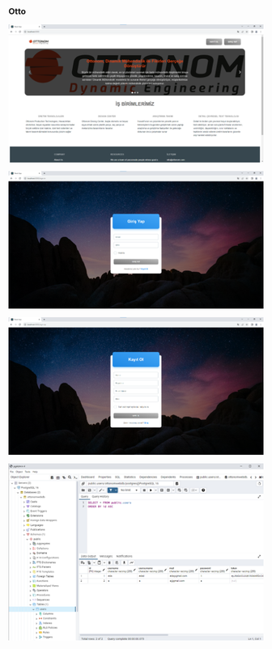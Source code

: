 ### Otto

![](https://github.com/edadural/otto/blob/master/img/1.png)

![](https://github.com/edadural/otto/blob/master/img/3.png)

![](https://github.com/edadural/otto/blob/master/img/4.png)

![](https://github.com/edadural/otto/blob/master/img/5.png)
